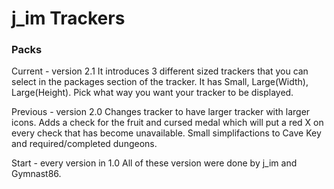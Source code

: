 # j_im Trackers
### Packs

Current - version 2.1
     It introduces 3 different sized trackers that you can select in the packages section of the tracker. It has Small, Large(Width), Large(Height). Pick what way you want your tracker to be displayed.

Previous - version 2.0
     Changes tracker to have larger tracker with larger icons. Adds a check for the fruit and cursed medal which will put a red X on every check that has become unavailable. Small simplifactions to Cave Key and required/completed dungeons.

Start - every version in 1.0
     All of these version were done by j_im and Gymnast86.